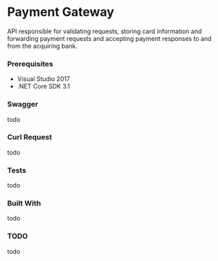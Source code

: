 # Payment Gateway

API responsible for validating requests, storing card information and forwarding payment requests and accepting payment responses to and from the acquiring bank.

### Prerequisites

* Visual Studio 2017
* .NET Core SDK 3.1

### Swagger

todo

### Curl Request

todo

### Tests

todo

### Built With

todo

### TODO

todo

